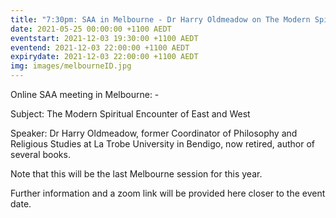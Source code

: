 ```yaml
---
title: "7:30pm: SAA in Melbourne - Dr Harry Oldmeadow on The Modern Spiritual Encounter of East and West"
date: 2021-05-25 00:00:00 +1100 AEDT
eventstart: 2021-12-03 19:30:00 +1100 AEDT
eventend: 2021-12-03 22:00:00 +1100 AEDT
expirydate: 2021-12-03 22:00:00 +1100 AEDT
img: images/melbourneID.jpg
---
```


Online SAA meeting in Melbourne: -

Subject: The Modern Spiritual Encounter of East and West

Speaker: Dr Harry Oldmeadow, former Coordinator of Philosophy and Religious Studies at La Trobe University in Bendigo, now retired, author of several books.

Note that this will be the last Melbourne session for this year.

Further information and a zoom link will be provided here closer to the event date.